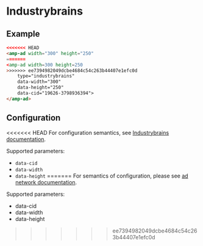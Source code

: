 <!---
Copyright 2015 The AMP HTML Authors. All Rights Reserved.

Licensed under the Apache License, Version 2.0 (the "License");
you may not use this file except in compliance with the License.
You may obtain a copy of the License at

      http://www.apache.org/licenses/LICENSE-2.0

Unless required by applicable law or agreed to in writing, software
distributed under the License is distributed on an "AS-IS" BASIS,
WITHOUT WARRANTIES OR CONDITIONS OF ANY KIND, either express or implied.
See the License for the specific language governing permissions and
limitations under the License.
-->

# Industrybrains

## Example

```html
<<<<<<< HEAD
<amp-ad width="300" height="250"
=======
<amp-ad width=300 height=250
>>>>>>> ee7394982049dcbe4684c54c263b44407e1efc0d
    type="industrybrains"
    data-width="300"
    data-height="250"
    data-cid="19626-3798936394">
</amp-ad>
```

## Configuration

<<<<<<< HEAD
For configuration semantics, see [Industrybrains documentation](https://www.industrybrains.com/doc/publisher-solutions).

Supported parameters:

- `data-cid`
- `data-width`
- `data-height`
=======
For semantics of configuration, please see [ad network documentation](https://www.industrybrains.com/doc/publisher-solutions).

Supported parameters:

- data-cid
- data-width
- data-height
>>>>>>> ee7394982049dcbe4684c54c263b44407e1efc0d
